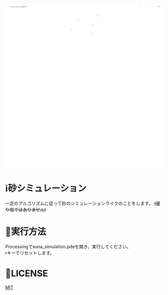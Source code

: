 ![img](img/1.gif)

# ℹ️砂シミュレーション
一定のアルゴリズムに従って砂のシミュレーションライクのことをします。  ~~(盛り塩ではありません)~~
# 📒実行方法
Processingでsuna_simulation.pdeを開き、実行してください。  
rキーでリセットします。     
# 🎫LICENSE
[MIT](./LICENSE)

